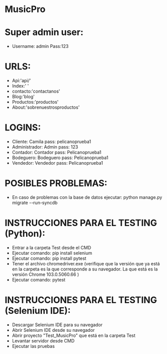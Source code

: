 # MusicPro
Super admin user:
=
- Username: admin
Pass:123

URLS: 
=
- Api:'api/'
- Index:' '
- contacto:'contactanos'
- Blog:'blog'
- Productos:'productos'
- About:'sobrenuestrosproductos'

LOGINS:
=
- Cliente: Camila pass: pelicanoprueba1
- Administrador:  Admin pass: 123
- Contador: Contador pass: Pelicanoprueba1
- Bodeguero: Bodeguero pass: Pelicanoprueba1
- Vendedor: Vendedor pass: Pelicanoprueba1

POSIBLES PROBLEMAS:
=
- En caso de problemas con la base de datos ejecutar: python manage.py migrate --run-syncdb

INSTRUCCIONES PARA EL TESTING (Python):
=
- Entrar a la carpeta Test desde el CMD
- Ejecutar comando: pip install selenium
- Ejecutar comando: pip install pytest
- Tener el archivo chromedriver.exe (verifique que la versión que ya está en la carpeta es la que corresponde a su navegador. La que está es la versión Chrome 103.0.5060.66 )
- Ejecutar comando: pytest

INSTRUCCIONES PARA EL TESTING (Selenium IDE):
=
- Descargar Selenium IDE para su navegador
- Abrir Selenium IDE desde su navegador
- Abrir proyecto "Test_MusicPro" que está en la carpeta Test
- Levantar servidor desde CMD 
- Ejecutar las pruebas

